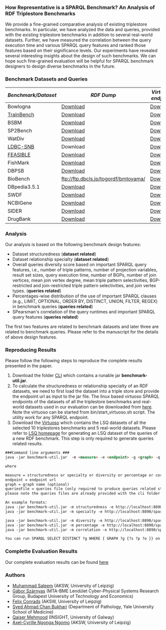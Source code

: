 ### How Representative is a SPARQL Benchmark? An Analysis of RDF Triplestore Benchmarks
We provide a fine-grained comparative analysis of existing triplestore benchmarks. In particular, we have analyzed the data and queries, provided with the existing triplestore benchmarks in addition to several real-world datasets. Further, we have measured the correlation between the query execution time and various SPARQL query features and ranked those features based on their significance levels. Our experiments have revealed  several interesting insights about the design of such benchmarks. We can hope such fine-grained evaluation will be helpful for SPARQL benchmark designers to design diverse benchmarks in the future. 

### Benchmark Datasets and Queries


| *Benchmark/Dataset*   | *RDF Dump* | *Virtuoso endpoint* | *Queries* |
|-----------------------|------------|---------------------|-----------|
|Bowlogna|[Download](https://hobbitdata.informatik.uni-leipzig.de/benchmarks-data/datasets-dumps/)|[Download](https://hobbitdata.informatik.uni-leipzig.de/benchmarks-data/benchmarks-datasets-virtuoso/)|[Download](https://hobbitdata.informatik.uni-leipzig.de/benchmarks-data/queries/) |
|[TrainBench](http://docs.inf.mit.bme.hu/trainbenchmark/)|[Download](https://www.dropbox.com/s/n7s02dzf0dyf4by/trainbenchmark-models-1-1024.zip?dl=0)|[Download](https://hobbitdata.informatik.uni-leipzig.de/benchmarks-data/benchmarks-datasets-virtuoso/)|[Download](https://hobbitdata.informatik.uni-leipzig.de/benchmarks-data/queries/) |
|BSBM|[Download](https://hobbitdata.informatik.uni-leipzig.de/benchmarks-data/datasets-dumps/)|[Download](https://hobbitdata.informatik.uni-leipzig.de/benchmarks-data/benchmarks-datasets-virtuoso/)|[Download](https://hobbitdata.informatik.uni-leipzig.de/benchmarks-data/queries/) |
|SP2Bench|[Download](https://hobbitdata.informatik.uni-leipzig.de/benchmarks-data/datasets-dumps/)|[Download](https://hobbitdata.informatik.uni-leipzig.de/benchmarks-data/benchmarks-datasets-virtuoso/)|[Download](https://hobbitdata.informatik.uni-leipzig.de/benchmarks-data/queries/) |
|WatDiv|[Download](http://dsg.uwaterloo.ca/watdiv/watdiv.100M.tar.bz2)|[Download](https://hobbitdata.informatik.uni-leipzig.de/benchmarks-data/benchmarks-datasets-virtuoso/)|[Download](https://hobbitdata.informatik.uni-leipzig.de/benchmarks-data/queries/) |
|[LDBC-SNB](https://ldbc.github.io/ldbc_snb_docs/wiki)|Download|[Download](https://hobbitdata.informatik.uni-leipzig.de/benchmarks-data/benchmarks-datasets-virtuoso/)|[Download](https://hobbitdata.informatik.uni-leipzig.de/benchmarks-data/queries/) |
|[FEASIBLE](https://svn.aksw.org/papers/2015/ISWC_FEASIBLE/public.pdf)|[Download](https://hobbitdata.informatik.uni-leipzig.de/benchmarks-data/datasets-dumps/)|[Download](https://hobbitdata.informatik.uni-leipzig.de/benchmarks-data/benchmarks-datasets-virtuoso/)|[Download](https://hobbitdata.informatik.uni-leipzig.de/benchmarks-data/queries/) |
|FishMark|[Download](https://hobbitdata.informatik.uni-leipzig.de/benchmarks-data/datasets-dumps/)|[Download](https://hobbitdata.informatik.uni-leipzig.de/benchmarks-data/benchmarks-datasets-virtuoso/)|[Download](https://hobbitdata.informatik.uni-leipzig.de/benchmarks-data/queries/) |
|DBPSB|[Download](http://downloads.dbpedia.org/3.5.1/en/)|[Download](https://hobbitdata.informatik.uni-leipzig.de/benchmarks-data/benchmarks-datasets-virtuoso/)|[Download](https://hobbitdata.informatik.uni-leipzig.de/benchmarks-data/queries/) |
|BioBench|ftp://ftp.dbcls.jp/togordf/bmtoyama/|[Download](https://hobbitdata.informatik.uni-leipzig.de/benchmarks-data/benchmarks-datasets-virtuoso/)|[Download](https://hobbitdata.informatik.uni-leipzig.de/benchmarks-data/queries/) |
|DBpedia3.5.1|[Download](http://downloads.dbpedia.org/3.5.1/en/)|[Download](https://hobbitdata.informatik.uni-leipzig.de/benchmarks-data/benchmarks-datasets-virtuoso/)|[Download](https://hobbitdata.informatik.uni-leipzig.de/benchmarks-data/benchmarks-lsq-results.virtuoso.tar.gz)|
|SWDF|[Download](https://hobbitdata.informatik.uni-leipzig.de/benchmarks-data/datasets-dumps/)|[Download](https://hobbitdata.informatik.uni-leipzig.de/benchmarks-data/benchmarks-datasets-virtuoso/)|[Download](https://hobbitdata.informatik.uni-leipzig.de/benchmarks-data/benchmarks-lsq-results.virtuoso.tar.gz)|
|NCBIGene|[Download](http://download.bio2rdf.org/#/release/3/ncbigene/)|[Download](https://hobbitdata.informatik.uni-leipzig.de/benchmarks-data/benchmarks-datasets-virtuoso/)|[Download](https://hobbitdata.informatik.uni-leipzig.de/benchmarks-data/benchmarks-lsq-results.virtuoso.tar.gz)|
|SIDER|[Download](http://download.bio2rdf.org/#/release/3/sider/)|[Download](https://hobbitdata.informatik.uni-leipzig.de/benchmarks-data/benchmarks-datasets-virtuoso/)|[Download](https://hobbitdata.informatik.uni-leipzig.de/benchmarks-data/benchmarks-lsq-results.virtuoso.tar.gz)|
|DrugBank|[Download](http://download.bio2rdf.org/#/release/3/drugbank/)|[Download](https://hobbitdata.informatik.uni-leipzig.de/benchmarks-data/benchmarks-datasets-virtuoso/)|[Download](https://hobbitdata.informatik.uni-leipzig.de/benchmarks-data/benchmarks-lsq-results.virtuoso.tar.gz)|


### Analysis
Our analysis is based on the following benchmark design features: 
* Dataset structuredness (**dataset related**)
* Dataset relationship specialty (**dataset related**)
* Overall queries diversity score based on important SPARQL query features, i.e., number of triple patterns, number of projection variables, result set sizes, query execution time, number of BGPs, number of join vertices, mean join vertex degree, mean triple pattern selectivities, BGP-restricted and join-restricted triple pattern selectivities, and join vertex types. (**queries related**)
* Percentages-wise distribution of the use of important SPARQL clauses (e.g., LIMIT, OPTIONAL, ORDER BY, DISTINCT,
UNION, FILTER, REGEX) in benchmark queries  (**queries related**)
* SPearsman's correlation of the query runtimes and important SPARQL query features (**queries related**)

The first two features are related to benchmark datasets and later three are related to benchmark queries. Please refer to the manuscript for the details of above design features. 

### Reproducing Results
Please follow the following steps to reproduce the complete results presented in the paper. 
 1. Download the folder [CLI](https://github.com/AKSW/triplestore-benchmarks/tree/master/cli) which contains a runable jar **benchmark-util.jar**.  
 2. To calculate the structuredness or relationship specialty of an RDF datasets, we need to first load the dataset into a triple store and provide the endpoint url as input to the jar file. The linux based virtuoso SPARQL endpoints of the datasets of all the triplestore benchmarks and real-world datasets used in our evaluation can be downloaded from [here](https://hobbitdata.informatik.uni-leipzig.de/benchmarks-data/benchmarks-datasets-virtuoso/). Note the virtuoso can be started from bin/start_virtuoso.sh script. The utility work for any SPARQL endpoint. 
 3. Download the [Virtuoso](https://hobbitdata.informatik.uni-leipzig.de/benchmarks-data/benchmarks-lsq-results.virtuoso.tar.gz) which contains the LSQ datasets of all the selected 10 triplestores benchmarks and 5 real-world datasets. Please refer to [LSQ homepage](https://github.com/aksw/lsq) for generating an LSQ dataset of the queries of a new RDF benchmark. This step is only required to generate queries related results.

 ```html
###Command line arguments ### 
java -jar benchmark-util.jar  -m <measure> -e <endpoint> -g <graph> -q <queriesFile> 

where 
 
measure = structuredness or specialty or diversity or percentage or correlation
endpoint = endpoint url
graph = graph name (optional)
queriesFile = queries file (only required to produce queries related statistics, i.e., diversity, percentages, and correlation).
 please note the queries files are already provided with the cli folder downloaded in step 1.

An example formats: 
java -jar benchmark-util.jar -m structuredness -e http://localhost:8890/sparql
java -jar benchmark-util.jar -m specialty -e http://localhost:8890/sparql -g http://benchmark-eval.aksw.org/feasible

java -jar benchmark-util.jar -m diversity -e http://localhost:8890/sparql -g http://benchmark-eval.aksw.org/feasible -q queries-diversity.txt 
java -jar benchmark-util.jar -m percentage -e http://localhost:8890/sparql -q queries-percent.txt -g http://benchmark-eval.aksw.org/biobench
java -jar benchmark-util.jar -m correlation -e http://localhost:8890/sparql -q queries-correlation.txt -g http://benchmark-eval.aksw.org/dbpsb

You can run SPARQL SELECT DISTINCT ?g WHERE { GRAPH ?g {?s ?p ?o }} on the virtuoso downloded in step 2 to get the graph names of all the selected benchmarks and real-world datasets. Note you can add more queries into the input files in -q argument to get results for other features. 
```

### Complette Evaluation Results
Our complete evaluation results can be found [here](https://github.com/AKSW/triplestore-benchmarks/raw/master/complete-evaluation-results.xlsx)
### Authors
  * [Muhammad Saleem](https://sites.google.com/site/saleemsweb/) (AKSW, University of Leipzig) 
  * [Gábor	Szárnyas](https://inf.mit.bme.hu/en/members/szarnyasg/) (MTA-BME Lendület Cyber-Physical Systems Research Group, Budapest University of Technology and Economics)
  * [Felix Conrads](http://aksw.org/FelixConrads.html) (AKSW, University of Leipzig)
  * [Syed Ahmad Chan	Bukhari](http://ahmadchan.com) (Department of Pathology, Yale University School of Medicine)
  * [Qaiser Mehmood](https://www.insight-centre.org/users/qaiser-mehmood) (INSIGHT, University of Galway) 
  * [Axel-Cyrille Ngonga Ngomo](http://aksw.org/AxelNgonga.html) (AKSW, University of Leipzig)

